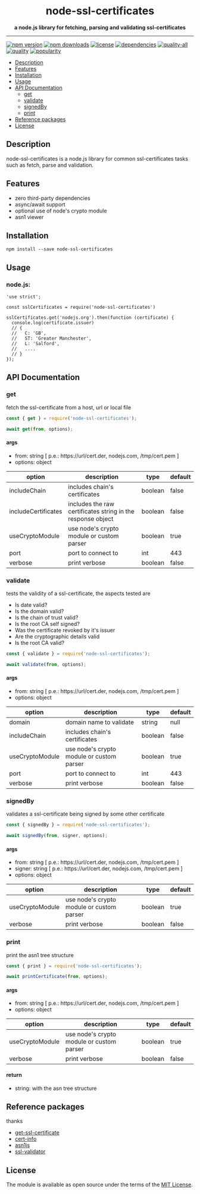 <h1 align="center"> node-ssl-certificates </h1>
<p align="center">
  <b >a node.js library for fetching, parsing and validating ssl-certificates</b>
</p>

<hr/>

[![npm version](https://img.shields.io/npm/v/node-ssl-certificates)]()
[![npm downloads](https://img.shields.io/npm/dt/node-ssl-certificates)]()
[![license](https://img.shields.io/npm/l/node-ssl-certificates)]()
[![dependencies](https://img.shields.io/librariesio/github/jmarroyave-compsci/node-ssl-certificates)]()
[![quality-all](https://img.shields.io/npms-io/quality-score/node-ssl-certificates?label=quality-all)]()
[![quality](https://img.shields.io/npms-io/quality-score/node-ssl-certificates)]()
[![popularity](https://img.shields.io/npms-io/popularity-score/node-ssl-certificates)]()
 

* [Description](#description)
* [Features](#features)
* [Installation](#installation)
* [Usage](#usage)
* [API Documentation](#api-documentation)
  * [get](#get)
  * [validate](#validate)
  * [signedBy](#signedBy)
  * [print](#print)
* [Reference packages](#reference-packages)
* [License](#license)


## Description
node-ssl-certificates is a node.js library for common ssl-certificates tasks such as fetch, parse and validation. 

## Features
  * zero third-party dependencies
  * async/await support
  * optional use of node's crypto module
  * asn1 viewer


## Installation

```
npm install --save node-ssl-certificates
```

## Usage

### node.js:

```
'use strict';
 
const sslCertificates = require('node-ssl-certificates')
 
sslCertificates.get('nodejs.org').then(function (certificate) {
  console.log(certificate.issuer)
  // { 
  //   C: 'GB',
  //   ST: 'Greater Manchester',
  //   L: 'Salford',
  //   ....
  // }
});
```

## API Documentation

### get

fetch the ssl-certificate from a host, url or local file

```javascript
const { get } = require('node-ssl-certificates');

await get(from, options);
```

#### args

- from: string [ p.e.: https://url/cert.der, nodejs.com, /tmp/cert.pem ]
- options: object

| option| description | type | default |
| --- | ---- | ---- | ---- |
| includeChain | includes chain's certificates | boolean | false |
| includeCertificates | includes the raw certificates string in the response object | boolean | false |
| useCryptoModule | use node's crypto module or custom parser | boolean | true |
| port | port to connect to | int | 443 |
| verbose | print verbose | boolean | false |

### validate

tests the validity of a ssl-certificate, the aspects tested are

* Is date valid?
* Is the domain valid?
* Is the chain of trust valid?
* Is the root CA self signed?
* Was the certificate revoked by it's issuer
* Are the cryptographic details valid
* Is the root CA valid?

```javascript
const { validate } = require('node-ssl-certificates');

await validate(from, options);
```

#### args

- from: string [ p.e.: https://url/cert.der, nodejs.com, /tmp/cert.pem ]
- options: object

| option| description | type | default |
| --- | ---- | ---- | ---- |
| domain | domain name to validate | string | null |
| includeChain | includes chain's certificates | boolean | false |
| useCryptoModule | use node's crypto module or custom parser | boolean | true |
| port | port to connect to | int | 443 |
| verbose | print verbose | boolean | false |


### signedBy

validates a ssl-certificate being signed by some other certificate

```javascript
const { signedBy } = require('node-ssl-certificates');

await signedBy(from, signer, options);
```

#### args

- from: string [ p.e.: https://url/cert.der, nodejs.com, /tmp/cert.pem ]
- signer: string [ p.e.: https://url/cert.der, nodejs.com, /tmp/cert.pem ]
- options: object

| option| description | type | default |
| --- | ---- | ---- | ---- |
| useCryptoModule | use node's crypto module or custom parser | boolean | true |
| verbose | print verbose | boolean | false |


### print

print the asn1 tree structure

```javascript
const { print } = require('node-ssl-certificates');

await printCertificate(from, options);
```

#### args

- from: string [ p.e.: https://url/cert.der, nodejs.com, /tmp/cert.pem ]
- options: object

| option| description | type | default |
| --- | ---- | ---- | ---- |
| useCryptoModule | use node's crypto module or custom parser | boolean | true |
| verbose | print verbose | boolean | false |

#### return

- string: with the asn tree structure 

## Reference packages
  
thanks

* [get-ssl-certificate](https://www.npmjs.com/package/get-ssl-certificate)  
* [cert-info](https://www.npmjs.com/package/cert-info)  
* [asn1js](https://www.npmjs.com/package/asn1js)  
* [ssl-validator](https://www.npmjs.com/package/ssl-validator)  


## License

The module is available as open source under the terms of the [MIT License](http://opensource.org/licenses/MIT).